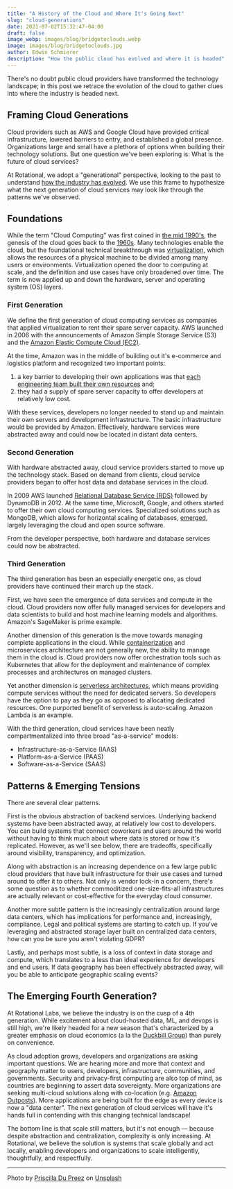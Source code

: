 ```yaml
---
title: "A History of the Cloud and Where It's Going Next"
slug: "cloud-generations"
date: 2021-07-02T15:32:47-04:00
draft: false
image_webp: images/blog/bridgetoclouds.webp
image: images/blog/bridgetoclouds.jpg
author: Edwin Schmierer
description: "How the public cloud has evolved and where it is headed"
---
```

There's no doubt public cloud providers have transformed the technology landscape; in this post we retrace the evolution of the cloud to gather clues into where the industry is headed next.

## Framing Cloud Generations
Cloud providers such as AWS and Google Cloud have provided critical infrastructure, lowered barriers to entry, and established a global presence. Organizations large and small have a plethora of options when building their technology solutions. But one question we've been exploring is: What is the future of cloud services?

At Rotational, we adopt a "generational" perspective, looking to the past to understand [how the industry has evolved](https://en.wikipedia.org/wiki/Timeline_of_Amazon_Web_Services). We use this frame to hypothesize what the next generation of cloud services may look like through the patterns we've observed.

## Foundations
While the term "Cloud Computing" was first coined in [the mid 1990's](https://www.technologyreview.com/2011/10/31/257406/who-coined-cloud-computing/), the genesis of the cloud goes back to the [1960s](https://en.wikipedia.org/wiki/Virtualization). Many technologies enable the cloud, but the foundational technical breakthrough was [virtualization](https://www.redhat.com/en/topics/virtualization/what-is-virtualization), which allows the resources of a physical machine to be divided among many users or environments. Virtualization opened the door to computing at scale, and the definition and use cases have only broadened over time. The term is now applied up and down the hardware, server and operating system (OS) layers.

### First Generation
We define the first generation of cloud computing services as companies that applied virtualization to rent their spare server capacity. AWS launched in 2006 with the announcements of Amazon Simple Storage Service (S3) and the [Amazon Elastic Compute Cloud (EC2)](https://aws.amazon.com/about-aws/whats-new/2006/08/24/announcing-amazon-elastic-compute-cloud-amazon-ec2---beta/).

At the time, Amazon was in the middle of building out it's e-commerce and logistics platform and recognized two important points:

 1. a key barrier to developing their own applications was that [each engineering team built their own resources](https://techcrunch.com/2016/07/02/andy-jassys-brief-history-of-the-genesis-of-aws/) and;
 2. they had a supply of spare server capacity to offer developers at relatively low cost.

With these services, developers no longer needed to stand up and maintain their own servers and development infrastructure. The basic infrastructure would be provided by Amazon. Effectively, hardware services were abstracted away and could now be located in distant data centers.

### Second Generation
With hardware abstracted away, cloud service providers started to move up the technology stack. Based on demand from clients, cloud service providers began to offer host data and database services in the cloud.

In 2009 AWS launched [Relational Database Service (RDS)](https://en.wikipedia.org/wiki/Amazon_Relational_Database_Service) followed by DynamoDB in 2012. At the same time, Microsoft, Google, and others started to offer their own cloud computing services. Specialized solutions such as MongoDB, which allows for horizontal scaling of databases, [emerged](https://petedejoy.com/writing/mongodb), largely leveraging the cloud and open source software.

From the developer perspective, both hardware and database services could now be abstracted.

### Third Generation
The third generation has been an especially energetic one, as cloud providers have continued their march up the stack.

First, we have seen the emergence of data services and compute in the cloud. Cloud providers now offer fully managed services for developers and data scientists to build and host machine learning models and algorithms. Amazon's SageMaker is prime example.

Another dimension of this generation is the move towards managing complete applications in the cloud. While [containerization](https://blog.aquasec.com/a-brief-history-of-containers-from-1970s-chroot-to-docker-2016) and microservices architecture are not generally new, the ability to manage them in the cloud is. Cloud providers now offer orchestration tools such as Kubernetes that allow for the deployment and maintenance of complex processes and architectures on managed clusters.

Yet another dimension is [serverless architectures](https://www.cloudflare.com/learning/serverless/what-is-serverless/), which means providing compute services without the need for dedicated servers. So developers have the option to pay as they go as opposed to allocating dedicated resources. One purported benefit of serverless is auto-scaling. Amazon Lambda is an example.

With the third generation, cloud services have been neatly compartmentalized into three broad "as-a-service" models:

 - Infrastructure-as-a-Service (IAAS)
 - Platform-as-a-Service (PAAS)
 - Software-as-a-Service (SAAS)

## Patterns & Emerging Tensions
There are several clear patterns.

First is the obvious abstraction of backend services. Underlying backend systems have been abstracted away, at relatively low cost to developers. You can build systems that connect coworkers and users around the world without having to think much about where data is stored or how it's replicated. However, as we'll see below, there are tradeoffs, specifically around visibility, transparency, and optimization.

Along with abstraction is an increasing dependence on a few large public cloud providers that have built infrastructure for their use cases and turned around to offer it to others. Not only is vendor lock-in a concern, there's some question as to whether commoditized one-size-fits-all infrastructures are actually relevant or cost-effective for the everyday cloud consumer.

Another more subtle pattern is the increasingly centralization around large data centers, which has implications for performance and, increasingly, compliance. Legal and political systems are starting to catch up. If you've leveraging and abstracted storage layer built on centralized data centers, how can you be sure you aren't violating GDPR?

Lastly, and perhaps most subtle, is a loss of context in data storage and compute, which translates to a less than ideal experience for developers and end users. If data geography has been effectively abstracted away, will you be able to anticipate geographic scaling events?

## The Emerging Fourth Generation?
At Rotational Labs, we believe the industry is on the cusp of a 4th generation. While excitement about cloud-hosted data, ML, and devops is still high, we're likely headed for a new season that's characterized by a greater emphasis on cloud economics (a la the [Duckbill Group](https://www.duckbillgroup.com/services/cloud-finance-analysis/)) than purely on convenience.

As cloud adoption grows, developers and organizations are asking important questions. We are hearing more and more that context and geography matter to users, developers, infrastructure, communities, and governments. Security and privacy-first computing are also top of mind, as countries are beginning to assert data sovereignty. More organizations are seeking multi-cloud solutions along with co-location (e.g. [Amazon Outposts](https://aws.amazon.com/outposts/)). More applications are being built for the edge as every device is now a "data center". The next generation of cloud services will have it's hands full in contending with this changing technical landscape!

The bottom line is that scale still matters, but it's not enough &mdash; because despite abstraction and centralization, complexity is only increasing. At Rotational, we believe the solution is systems that scale globally and act locally, enabling developers and organizations to scale intelligently, thoughtfully, and respectfully.

***

Photo by [Priscilla Du Preez](https://unsplash.com/@priscilladupreez?utm_source=unsplash&utm_medium=referral&utm_content=creditCopyText) on [Unsplash](https://unsplash.com/s/photos/driving-into-a-cloud?utm_source=unsplash&utm_medium=referral&utm_content=creditCopyText)
